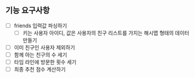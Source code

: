 ## 기능 요구사항

- [ ] friends 입력값 파싱하기
    - [ ] 키는 사용자 아이디, 값은 사용자의 친구 리스트를 가지는 해시맵 형태의 데이터 만들기
- [ ] 이미 친구인 사용자 제외하기
- [ ] 함께 아는 친구의 수 세기
- [ ] 타임 라인에 방문한 횟수 세기
- [ ] 최종 추천 점수 계산하기